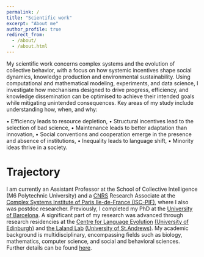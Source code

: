 ```yaml
---
permalink: /
title: "Scientific work"
excerpt: "About me"
author_profile: true
redirect_from:
  - /about/
  - /about.html
---
```

My scientific work concerns complex systems and the evolution of collective behavior, with a focus on how systemic incentives shape social dynamics, knowledge production and environmental sustainability. Using computational and mathematical modeling, experiments, and data science, I investigate how mechanisms designed to drive progress, efficiency, and knowledge dissemination can be optimised to achieve their intended goals while mitigating unintended consequences. Key areas of my study include understanding how, when, and why:

• Efficiency leads to resource depletion,
• Structural incentives lead to the selection of bad science,
• Maintenance leads to better adaptation than innovation,
• Social conventions and cooperation emerge in the presence and absence of institutions,
• Inequality leads to language shift,
• Minority ideas thrive in a society.

Trajectory
======
I am currently an Assistant Professor at the School of Collective Intelligence (M6 Polytechnic University) and a <a href="https://www.cnrs.fr/en">CNRS</a> Research Associate at the <a href="https://iscpif.fr/">Complex Systems Institute of Paris Ile-de-France (ISC-PIF)</a>, where I also was postdoc researcher. Previously, I completed my PhD at the <a href="https://www.uab.cat/en/">University of Barcelona</a>. A significant part of my research was advanced through research residencies at the <a href="http://www.lel.ed.ac.uk/cle/">Centre for Language Evolution</a> <a href="https://www.ed.ac.uk/">(University of Edinburgh)</a> and <a href="https://lalandlab.st-andrews.ac.uk/">the Laland Lab</a> <a href="https://www.st-andrews.ac.uk/">(University of St.Andrews)</a>. My academic background is multidisciplinary, encompassing fields such as biology, mathematics, computer science, and social and behavioral sciences. Further details can be found <a href="https://jsegoviamartin.github.io/cv/">here</a>.

<!--
<head>
    <meta charset="utf-8">
    <meta name="viewport" content="width=device-width, initial-scale=1.0">
    <title>Spread of variants in a microcommunity</title>
  </head>
  <body>
  <p>  These visualizations illustrate the emergence of shared cultrual conventions in 16-agent micro-societies using an agent-based model as described in Segovia Martín, J., Walker, B., Fay, N. & Tamariz, M. (2019). "Network connectivity dynamics affect the evolution of culturally transmitted variants". </P>
  <p>  Rows represent rounds, columns represent agents and colors represent varaint choice. We show results for three levels of content bias and three levels of population connectivity dynamics.</p>
  <style> body {padding: 0; margin: 0;} </style>
  <script src="p5.js"></script>
  <script src="p5.dom.js"></script>
  <script src="p5.sound.js"></script>
  <script src="sketch.js"></script>
  </body>

</html> -->
